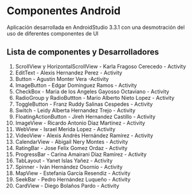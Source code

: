 # Componentes Android

Aplicación desarrollada en AndroidStudio 3.3.1 con una desmotración del uso de diferentes componentes de UI

## Lista de componentes y Desarrolladores

1. ScrollView y HorizontalScrollView - Karla Fragoso Cerecedo - Activity
2. EditText - Alexis Hernandez Perez - Activity
3. Button - Agustin Monter Vera -Activity
4. ImageButton - Edgar Dominguez Ramos - Activity
5. CheckBox - Maria de los Angeles Gayosso Octaviano - Activity
6. RadioGroup y RadioButtton - Mario Alberto Nieto Lopez - Activity
7. ToggleButton - Franz Ruddy Salinas Cespedes - Activity
8. Switch - Leidy Alberta Hernandez Trejo - Activity
9. FloatingActionButton - Jireh Hernandez Castillo - Activity
10. ImageView - Ricardo Antonio Diaz Martinez - Activity
11. WebView - Israel Merida Lopez - Activity
12. VideoView - Alexis Andrés Hernández Ramírez - Activity
13. CalendarView - Abigail Nery Montes - Activity
14. RatingBar - Jose Felix Gomez Ordaz - Activity
15. ProgressBar - Carina Amairani Díaz Ramírez - Activity
16. TabLayout - Yanet Islas Yañez - Activity
17. Spinner - Iván Hernández Osornio - Activity
18. MapView - Estefania García Resendiz - Activity
19. SeekBar - Pedro Hernández Luqueño - Activity
20. CardView - Diego Bolaños Pardo - Activity
